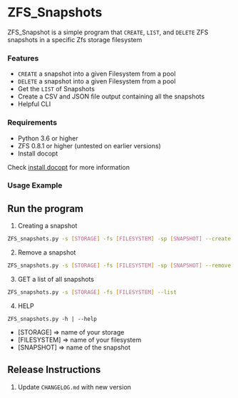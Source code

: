 # ZFS_Snapshots

ZFS_Snapshot is a simple program that `CREATE`, `LIST`, and `DELETE`  ZFS  snapshots in a specific Zfs storage filesystem


### Features
- `CREATE` a snapshot into a given Filesystem from a pool
- `DELETE` a snapshot into a given Filesystem from a pool
- Get the `LIST` of Snapshots
- Create a CSV and JSON file output containing all the snapshots
- Helpful CLI

### Requirements
- Python 3.6 or higher
- ZFS 0.8.1 or higher (untested on earlier versions)
- Install docopt

Check [install docopt](https://pypi.org/project/docopt/) for more information


### Usage Example
## Run the program


1. Creating a snapshot

```bash
ZFS_snapshots.py -s [STORAGE] -fs [FILESYSTEM] -sp [SNAPSHOT] --create
```

2. Remove a snapshot
```bash
ZFS_snapshots.py -s [STORAGE] -fs [FILESYSTEM] -sp [SNAPSHOT] --remove
```

3. GET a list of all snapshots
```bash
ZFS_snapshots.py -s [STORAGE] -fs [FILESYSTEM] --list
```
    		

4. HELP
```
ZFS_snapshots.py -h | --help
```

- [STORAGE] => name of your storage
- [FILESYSTEM] => name of your filesystem
- [SNAPSHOT] => name of the snapshot


## Release Instructions
1. Update `CHANGELOG.md` with new version

